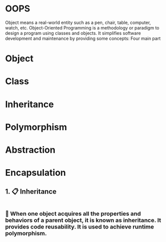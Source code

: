 # OOPS
Object means a real-world entity such as a pen, chair, table, computer, watch, etc. Object-Oriented Programming is a methodology or paradigm to design a program using classes and objects. It simplifies software development and maintenance by providing some concepts:
Four main part
# Object
# Class
# Inheritance
# Polymorphism
# Abstraction
# Encapsulation


## 1. 📋 Inheritance

# <font size="4">🚀 When one object acquires all the properties and behaviors of a parent object, it is known as inheritance. It provides code reusability. It is used to achieve runtime polymorphism.</font>
